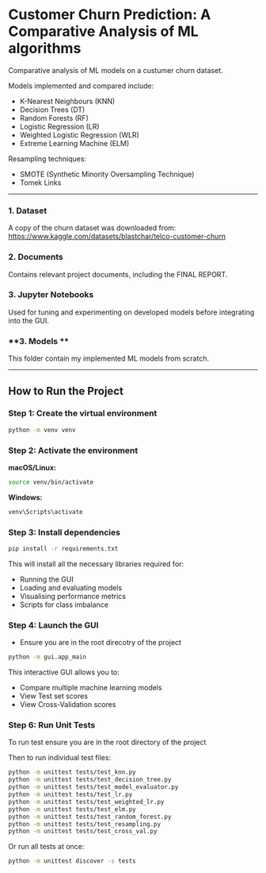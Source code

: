 # Customer Churn Prediction: A Comparative Analysis of ML algorithms
Comparative analysis of ML models on a custumer churn dataset.

Models implemented and compared include:
- K-Nearest Neighbours (KNN)
- Decision Trees (DT)
- Random Forests (RF)
- Logistic Regression (LR)
- Weighted Logistic Regression (WLR)
- Extreme Learning Machine (ELM)

Resampling techniques:
- SMOTE (Synthetic Minority Oversampling Technique)
- Tomek Links

---


### **1. Dataset**
A copy of the churn dataset was downloaded from:  
https://www.kaggle.com/datasets/blastchar/telco-customer-churn

### **2. Documents**
Contains relevant project documents, including the FINAL REPORT.

### **3. Jupyter Notebooks**
Used for tuning and experimenting on developed models before integrating into the GUI.

### **3. Models **
This folder contain my implemented ML models from scratch.

---

## **How to Run the Project**

### Step 1: Create the virtual environment

```bash
python -m venv venv
```

### Step 2: Activate the environment

**macOS/Linux:**
```bash
source venv/bin/activate
```

**Windows:**
```bash
venv\Scripts\activate
```

### Step 3: Install dependencies

```bash
pip install -r requirements.txt
```

This will install all the necessary libraries required for:
- Running the GUI
- Loading and evaluating models
- Visualising performance metrics
- Scripts for class imbalance

### Step 4: Launch the GUI
- Ensure you are in the root direcotry of the project 

```bash
python -m gui.app_main
```

This interactive GUI allows you to:
- Compare multiple machine learning models
- View Test set scores
- View Cross-Validation scores


### Step 6: Run Unit Tests
To run test ensure you are in the root directory of the project

Then to run individual test files:

```bash
python -m unittest tests/test_knn.py
python -m unittest tests/test_decision_tree.py
python -m unittest tests/test_model_evaluator.py
python -m unittest tests/test_lr.py
python -m unittest tests/test_weighted_lr.py
python -m unittest tests/test_elm.py
python -m unittest tests/test_random_forest.py
python -m unittest tests/test_resampling.py
python -m unittest tests/test_cross_val.py
```

Or run all tests at once:

```bash
python -m unittest discover -s tests
```





